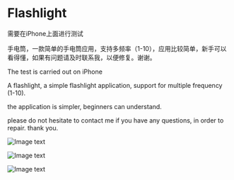 Flashlight
=========

需要在iPhone上面进行测试

手电筒，一款简单的手电筒应用，支持多频率（1-10），应用比较简单，新手可以看得懂，如果有问题请及时联系我，以便修复。谢谢。


The test is carried out on iPhone

A flashlight, a simple flashlight application, support for multiple frequency (1-10).

the application is simpler, beginners can understand.

please do not hesitate to contact me if you have any questions, in order to repair. thank you.

![Image text](http://raw.github.com/sunyuanofchina/MoonLight/master/01.png)

![Image text](http://raw.github.com/sunyuanofchina/MoonLight/master/02.png)

![Image text](http://raw.github.com/sunyuanofchina/MoonLight/master/03.png)
